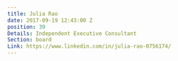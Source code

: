```yaml
---
title: Julia Rao
date: 2017-09-19 12:43:00 Z
position: 39
Details: Independent Executive Consultant
Section: board
Link: https://www.linkedin.com/in/julia-rao-0756174/
---
```


